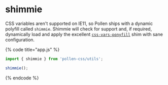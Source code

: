 # shimmie

CSS variables aren't supported on IE11, so Pollen ships with a dynamic polyfill called `shimmie`. Shimmie will check for support and, if required, dynamically load and apply the excellent [`css-vars-ponyfill`](https://jhildenbiddle.github.io/css-vars-ponyfill/#/) shim with sane configuration.

{% code title="app.js" %}
```javascript
import { shimmie } from 'pollen-css/utils';

shimmie();
```
{% endcode %}
